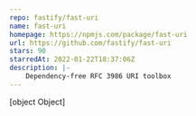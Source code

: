 ```yaml
---
repo: fastify/fast-uri
name: fast-uri
homepage: https://npmjs.com/package/fast-uri
url: https://github.com/fastify/fast-uri
stars: 90
starredAt: 2022-01-22T18:37:06Z
description: |-
    Dependency-free RFC 3986 URI toolbox
---
```


[object Object]
